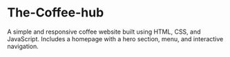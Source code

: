 # The-Coffee-hub
A simple and responsive coffee website built using HTML, CSS, and JavaScript. Includes a homepage with a hero section, menu, and interactive navigation.

